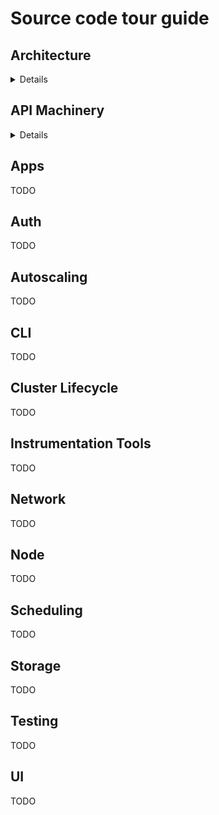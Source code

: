 # Source code tour guide

## Architecture

<details>

### Kubernetes architecture

![k8s](https://raw.githubusercontent.com/qas/diagrams/master/k8s/architecture_detailed.svg)
(Click the image to view links)

[architecture details](https://github.com/kubernetes/community/blob/master/contributors/design-proposals/architecture/architecture.md)

[architecture roadmap](https://github.com/kubernetes/community/blob/master/contributors/design-proposals/architecture/architectural-roadmap.md)
### Concepts

**Kubernetes components**
- control plane (master)
	- kube-apiserver node
	- etcd
- user plane
	- worker nodes
</details>

## API Machinery

<details>

### Codebase

- Super high level

  - things favor a modular packages and reusable code approach
    - **apimachinery** are tools to create api runtimes, things like working with JSON and YAML
    - **apiserver** is a library for making RESTful servers that store data in etcd
  - a user request flow
    - a happy user like you sitting in front of a computer > [cmd] > [pkg] > [some apiserver] > [registry] > [storage] > [etcd]
  - a state management and state handling flow
    - Controllers are for running logic for resources. Controllers watch etcd state updates and handle them.

- Overview
  - uses Go as the programming language
  - implements RESTful concepts at the core of working with object storage and everything is stored in etcd, a.k.a. the only database K8s uses
  - usually a `doc.go` file should include a description of the the module's purpose
  - `/cmd` houses the entrypoints
  - `/pkg` houses things that not only includes reusable packages, but also "internal" code that `/cmd` commands call. The code in here also uses modules found in `/staging/src/k8s`.
  - `/staging/src/k8s` external repos usually with their own SIG (special interest groups, which are basically a subset of a larger group of people or community) for modules, things like the following
    - tools for parsing JSON/YAML using `apimachinery` library primarily for building JSON/YAML runtimes
    - building api servers using the `apiserver` library
    - logic for storage and registry
    - logic for commands
    - and even dedicated example apps using the tools and libraries used by K8s
      - sample-apiserver (data handling stuff)
      - sample-cli-plugin
      - sample-controller (logic handling stuff)

- Kubernetes architecture & design
  - `/staging` hosts code that is split into separate repos
    - **Tools & libraries**
      - **storage** handles etcd integration
      - **registry** allows RESTful style model for interacting with etcd storage
        - [store.go](https://sourcegraph.com/github.com/kubernetes/kubernetes@master/-/blob/staging/src/k8s.io/apiserver/pkg/registry/generic/registry/store.go) looks like it defines the storage manipulation model with RESTful support
      - **apimachinery** handles runtime logic, i.e. encoding/decoding
      - **apiserver** library to create a RESTful server for a given resource

- Kubernetes entrypoints
  - `/cmd` hosts all entrypoints and uses hosted packages in `/pkg`

- Kubernetes logic
  - `/pkg/apis` hosts api resources made using the **apiserver** library
  - `/pkg/controller` hosts logic for K8s resources
  - `/pkg/registry` hosts db strategies using the `/staging/src/k8s.io/apiserver/registry` package

- Kubernetes database
  - etcd is the only database used related files are usually found in the following places
    - **apiserver** is where it's actually integrated
      - `/staging/src/k8s.io/apiserver/registry`
      - `/staging/src/k8s.io/apiserver/storage`
    - usage is in
      - `/pkg`
      - `/staging/src/k8s.io/apiextensions-apiserver`
      - `/staging/src/k8s.io/sample-apiserver` nice reusable example to look at how **apiserver** integration works
    - other notes
      - `/staging/src/k8s.io/apimachinery` is used to serialize/deserialize the registry data

- Kubernetes dependencies
  - [spf13/cobra](https://github.com/spf13/cobra) - for building command line apps like **kubectl** found in `/cmd`

### Kubernetes' framework structures and examples

<details>
<summary>
	<a href="https://sourcegraph.com/github.com/kubernetes/kubernetes@master/-/tree/staging/src/k8s.io/apiserver/pkg/server">HTTP server framework</a>
</summary>
<details>
	<summary>
	<a href="https://sourcegraph.com/github.com/kubernetes/kubernetes@master/-/blob/staging/src/k8s.io/apiserver/pkg/server/genericapiserver.go#L92">GenericAPIServer</a> - GenericAPIServer contains state for a Kubernetes cluster api server.
	</summary>
</details>
</details>

<details>
<summary>
<a href="https://sourcegraph.com/github.com/kubernetes/kubernetes@master/-/blob/staging/src/k8s.io/apiserver/pkg/storage/storagebackend/config.go#L50">storage config for creating storage backend</a>
</summary>
</details>

<details>
<summary>
<a href="https://sourcegraph.com/github.com/kubernetes/kubernetes@master/-/blob/staging/src/k8s.io/apiserver/pkg/registry/generic/registry/store.go">generic registry store</a>
</summary>
</details>

<details>
<summary>
<a href="">runtime scheme to serializing/deserializing API objects</a>
</summary>
</details>

<details>
<summary>
<a href="https://sourcegraph.com/github.com/kubernetes/kubernetes@master/-/blob/staging/src/k8s.io/apimachinery/pkg/runtime/types.go#L36">runtime type TypeMeta</a>
</summary>
</details>

### Kubernetes specific resource examples

<details>
<summary>
<a href="https://sourcegraph.com/github.com/kubernetes/kubernetes@master/-/blob/pkg/controller/deployment/deployment_controller.go#L68">deployment_controller.go</a>
</summary>
</details>

<details>
<summary>
<a href="https://github.com/kubernetes/kubernetes/blob/master/pkg/registry/core/pod/storage/storage.go#L78">example usage of genericregistry.Store</a>
</summary>
</details>

<details>
<summary>
<a href="https://sourcegraph.com/github.com/kubernetes/kubernetes@master/-/blob/pkg/registry/core/pod/storage/storage.go#L74">PodStorage</a>
</summary>
</details>
</details>

## Apps
TODO

## Auth
TODO

## Autoscaling
TODO

## CLI
TODO

## Cluster Lifecycle
TODO

## Instrumentation Tools
TODO

## Network
TODO

## Node
TODO

## Scheduling
TODO

## Storage
TODO

## Testing
TODO

## UI
TODO
